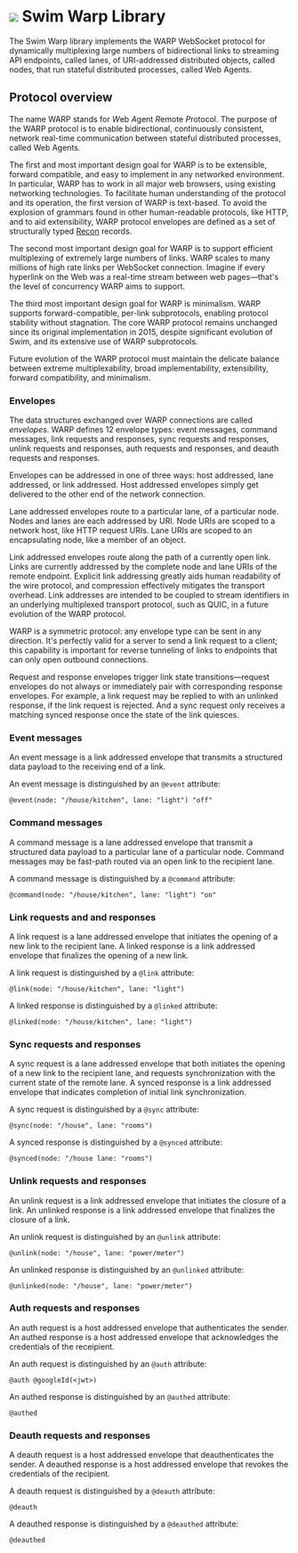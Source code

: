 # <a href="https://www.swimos.org"><img src="https://docs.swimos.org/readme/breach-marlin-blue-wide.svg"></a> Swim Warp Library

The Swim Warp library implements the WARP WebSocket protocol for dynamically
multiplexing large numbers of bidirectional links to streaming API endpoints,
called lanes, of URI-addressed distributed objects, called nodes, that run
stateful distributed processes, called Web Agents.

## Protocol overview

The name WARP stands for *W*eb *A*gent *R*emote *P*rotocol. The purpose
of the WARP protocol is to enable bidirectional, continuously consistent,
network real-time communication between stateful distributed processes,
called Web Agents.

The first and most important design goal for WARP is to be extensible, forward
compatible, and easy to implement in any networked environment. In particular,
WARP has to work in all major web browsers, using existing networking
technologies. To facilitate human understanding of the protocol and its
operation, the first version of WARP is text-based. To avoid the explosion
of grammars found in other human-readable protocols, like HTTP, and to aid
extensibility, WARP protocol envelopes are defined as a set of structurally
typed [Recon][recon] records.

The second most important design goal for WARP is to support efficient
multiplexing of extremely large numbers of links. WARP scales to many millions
of high rate links per WebSocket connection. Imagine if every hyperlink on the
Web was a real-time stream between web pages—that's the level of concurrency
WARP aims to support.

The third most important design goal for WARP is minimalism. WARP supports
forward-compatible, per-link subprotocols, enabling protocol stability without
stagnation. The core WARP protocol remains unchanged since its original
implementation in 2015, despite significant evolution of Swim, and its
extensive use of WARP subprotocols.

Future evolution of the WARP protocol must maintain the delicate balance
between extreme multiplexability, broad implementability, extensibility,
forward compatibility, and minimalism.

### Envelopes

The data structures exchanged over WARP connections are called _envelopes_.
WARP defines 12 envelope types: event messages, command messages, link requests
and responses, sync requests and responses, unlink requests and responses, auth
requests and responses, and deauth requests and responses.

Envelopes can be addressed in one of three ways: host addressed, lane addressed,
or link addressed. Host addressed envelopes simply get delivered to the other
end of the network connection.

Lane addressed envelopes route to a particular lane, of a particular node.
Nodes and lanes are each addressed by URI. Node URIs are scoped to a network
host, like HTTP request URIs. Lane URIs are scoped to an encapsulating node,
like a member of an object.

Link addressed envelopes route along the path of a currently open link.
Links are currently addressed by the complete node and lane URIs of the remote
endpoint. Explicit link addressing greatly aids human readability of the wire
protocol, and compression effectively mitigates the transport overhead. Link
addresses are intended to be coupled to stream identifiers in an underlying
multiplexed transport protocol, such as QUIC, in a future evolution of the
WARP protocol.

WARP is a symmetric protocol: any envelope type can be sent in any direction.
It's perfectly valid for a server to send a link request to a client;
this capability is important for reverse tunneling of links to endpoints
that can only open outbound connections.

Request and response envelopes trigger link state transitions—request envelopes
do not always or immediately pair with corresponding response envelopes.
For example, a link request may be replied to with an unlinked response,
if the link request is rejected. And a sync request only receives a matching
synced response once the state of the link quiesces.

### Event messages

An event message is a link addressed envelope that transmits a structured data
payload to the receiving end of a link.

An event message is distinguished by an `@event` attribute:

```recon
@event(node: "/house/kitchen", lane: "light") "off"
```

### Command messages

A command message is a lane addressed envelope that transmit a structured data
payload to a particular lane of a particular node. Command messages may be
fast-path routed via an open link to the recipient lane.

A command message is distinguished by a `@command` attribute:

```recon
@command(node: "/house/kitchen", lane: "light") "on"
```

### Link requests and and responses

A link request is a lane addressed envelope that initiates the opening of a new
link to the recipient lane. A linked response is a link addressed envelope
that finalizes the opening of a new link.

A link request is distinguished by a `@link` attribute:

```recon
@link(node: "/house/kitchen", lane: "light")
```

A linked response is distinguished by a `@linked` attribute:

```recon
@linked(node: "/house/kitchen", lane: "light")
```

### Sync requests and responses

A sync request is a lane addressed envelope that both initiates the opening of
a new link to the recipient lane, and requests synchronization with the current
state of the remote lane. A synced response is a link addressed envelope that
indicates completion of initial link synchronization.

A sync request is distinguished by a `@sync` attribute:

```recon
@sync(node: "/house", lane: "rooms")
```

A synced response is distinguished by a `@synced` attribute:

```recon
@synced(node: "/house lane: "rooms")
```

### Unlink requests and responses

An unlink request is a link addressed envelope that initiates the closure of
a link. An unlinked response is a link addressed envelope that finalizes the
closure of a link.

An unlink request is distinguished by an `@unlink` attribute:

```recon
@unlink(node: "/house", lane: "power/meter")
```

An unlinked response is distinguished by an `@unlinked` attribute:

```recon
@unlinked(node: "/house", lane: "power/meter")
```

### Auth requests and responses

An auth request is a host addressed envelope that authenticates the sender.
An authed response is a host addressed envelope that acknowledges the
credentials of the receipient.

An auth request is distinguished by an `@auth` attribute:

```recon
@auth @googleId(<jwt>)
```

An authed response is distinguished by an `@authed` attribute:

```recon
@authed
```

### Deauth requests and responses

A deauth request is a host addressed envelope that deauthenticates the sender.
A deauthed response is a host addressed envelope that revokes the credentials
of the recipient.

A deauth request is distinguished by a `@deauth` attribute:

```recon
@deauth
```

A deauthed response is distinguished by a `@deauthed` attribute:

```recon
@deauthed
```

[recon]: https://github.com/swimos/swim/tree/main/swim-js/swim-runtime-js/swim-core-js/@swim/recon
